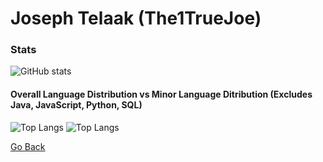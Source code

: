# Joseph Telaak (The1TrueJoe)

### Stats

![GitHub stats](https://github-readme-stats.vercel.app/api?username=The1TrueJoe&count_private=true&show_icons=true&theme=radical)

#### Overall Language Distribution vs Minor Language Ditribution (Excludes Java, JavaScript, Python, SQL)
![Top Langs](https://github-readme-stats.vercel.app/api/top-langs/?username=The1TrueJoe&layout=compact&langs_count=10&theme=radical)
![Top Langs](https://github-readme-stats.vercel.app/api/top-langs/?username=The1TrueJoe&layout=compact&langs_count=10&theme=radical&hide=java,python,sqlpl,javascript,c%2B%2B)

[Go Back](https://github.com/The1TrueJoe)
